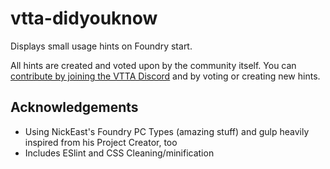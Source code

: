 # vtta-didyouknow

Displays small usage hints on Foundry start.

All hints are created and voted upon by the community itself. You can [contribute by joining the VTTA Discord](https://discord.gg/yEyxJBH) and by voting or creating new hints.

## Acknowledgements

- Using NickEast's Foundry PC Types (amazing stuff) and gulp heavily inspired from his Project Creator, too
- Includes ESlint and CSS Cleaning/minification
